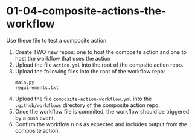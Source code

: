 # 01-04-composite-actions-the-workflow
Use these file to test a composite action.

1. Create TWO new repos: one to host the composite action and one to host the workflow that uses the action
1. Upload the file `action.yml` into the root of the compsite action repo.
1. Upload the following files into the root of the workflow repo:
    ```
    main.py
    requirements.txt
    ```
1. Upload the file `composite-action-workflow.yml` into the `.github/workflows` directory of the composite action repo.
4. Once the workflow file is commited, the workflow should be triggered by a `push` event.
5. Confirm the workflow runs as expected and includes output from the composite action.

